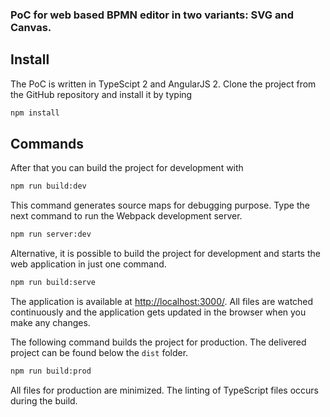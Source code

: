 ### PoC for web based BPMN editor in two variants: SVG and Canvas.

## Install

The PoC is written in TypeScipt 2 and AngularJS 2. Clone the project from the GitHub repository and install it by typing

```sh
npm install
```

## Commands

After that you can build the project for development with

```sh
npm run build:dev
```

This command generates source maps for debugging purpose. Type the next command to run the Webpack development server.

```sh
npm run server:dev
```

Alternative, it is possible to build the project for development and starts the web application in just one command.

```sh
npm run build:serve
```

The application is available at [http://localhost:3000/](http://localhost:3000/). All files are watched continuously and the application gets updated in the browser when you make any changes.

The following command builds the project for production. The delivered project can be found below the `dist` folder.

```sh
npm run build:prod
```

All files for production are minimized. The linting of TypeScript files occurs during the build.
